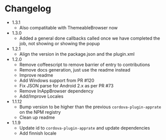 # Changelog
- 1.3.1
  - Also compatitable with ThemeableBrowser now
- 1.3.0
  - Added a general done callbacks called once we have completed the job, not showing or showing the popup
- 1.2.1
  - Align the version in the package.json and the plugin.xml
- 1.2.0
  - Remove coffeescript to remove barrier of entry to contributions
  - Remove docs generation, just use the readme instead
  - Improve readme
  - Add Windows support from PR #120
  - Fix JSON parse for Android 2.x as per PR #73
  - Remove InAppBrowser dependency
  - Add/Improve Locales
- 1.1.12
  - Bump version to be higher than the previous `cordova-plugin-apprate` on the NPM registry
  - Clean up readme
- 1.1.9
  - Update id to `cordova-plugin-apprate` and update dependencies
  - Add finnish locale
